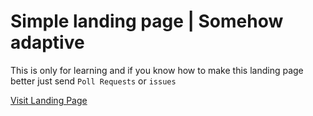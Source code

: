 <h1>Simple landing page | Somehow adaptive</h1>

This is only for learning and if you know how to make this landing page better just send <code>Poll Requests</code> or <code>issues</code>

<a href="https://stevengarcia23.github.io/Grayson/">Visit Landing Page</a>    
